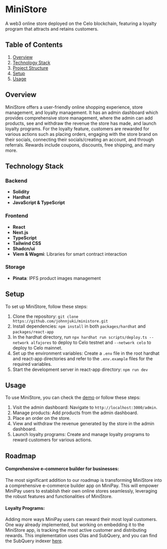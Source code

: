 # MiniStore

A web3 online store deployed on the Celo blockchain, featuring a loyalty program that attracts and retains customers.

## Table of Contents

1. [Overview](#overview)
2. [Technology Stack](#technology-stack)
3. [Project Structure](#project-structure)
4. [Setup](#setup)
5. [Usage](#usage)


## Overview

MiniStore offers a user-friendly online shopping experience, store management, and loyalty management. It has an admin dashboard which provides comprehensive store management, where the admin can add products, see and withdraw the revenue the store has made, and launch loyalty programs. For the loyalty feature, customers are rewarded for various actions such as placing orders, engaging with the store brand on their socials, connecting their socials/creating an account, and through referrals. Rewards include coupons, discounts, free shipping, and many more. 

## Technology Stack

### Backend
- **Solidity**
- **Hardhat**
- **JavaScript & TypeScript**

### Frontend
- **React**
- **Next.js**
- **TypeScript**
- **Tailwind CSS**
- **Shadcn/ui**
- **Viem & Wagmi**: Libraries for smart contract interaction

### Storage
- **Pinata**: IPFS product images management

## Setup

To set up MiniStore, follow these steps:

1. Clone the repository: `git clone https://github.com/johnnjuki/ministore.git`
2. Install dependencies: `npm install` in both `packages/hardhat` and `packages/react-app`
3. In the hardhat directory, run `npx hardhat run scripts/deploy.ts --network alfajores` to deploy to Celo testnet and `--network celo` to deploy to Celo mainnet.
4. Set up the environment variables: Create a `.env` file in the root hardhat and react-app directories and refer to the `.env.example` files for the required variables.
4. Start the development server in react-app directory: `npm run dev`

## Usage

To use MiniStore, you can check the [demo](https://youtu.be/xe3Q8-jbXe8) or follow these steps:

1. Visit the admin dashboard: Navigate to `http://localhost:3000/admin`.
2. Manage products: Add products from the admin dashboard.
3. Place an order on the store.
3. View and withdraw the revenue generated by the store in the admin dashboard.
5. Launch loyalty programs: Create and manage loyalty programs to reward customers for various actions.


## Roadmap

#### Comprehensive e-commerce builder for businesses:

The most significant addition to our roadmap is transforming
MiniStore into a comprehensive e-commerce builder app on
MiniPay. 
This will empower MiniPay users to establish their own online
stores seamlessly, leveraging the robust features and
functionalities of MiniStore. 

#### Loyalty Programs:

Adding more ways MiniPay users can reward their most loyal customers.
One way already implemented, but working on embedding it to the MiniStore app, is tracking the most active customer and distributing rewards. This implementation uses Olas and SubQuery, and you can find the SubQuery indexer [here](https://github.com/johnnjuki/ministore-subquery).

